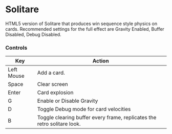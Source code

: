 Solitare
==========

HTML5 version of Solitare that produces win sequence style physics on cards. Recommended settings for the full effect are Gravity Enabled, Buffer Disabled, Debug Disabled.

### Controls ###

Key | Action
--- | ---
Left Mouse | Add a card.
Space | Clear screen
Enter | Card explosion
G | Enable or Disable Gravity
D | Toggle Debug mode for card velocities
B | Toggle clearing buffer every frame, replicates the retro solitare look.
